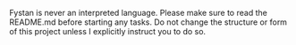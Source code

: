 Fystan is never an interpreted language.
Please make sure to read the README.md before starting any tasks.
Do not change the structure or form of this project unless I explicitly instruct you to do so.
